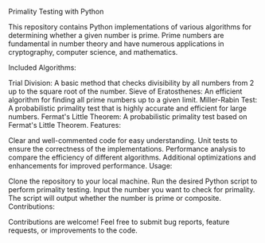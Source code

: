 Primality Testing with Python

This repository contains Python implementations of various algorithms for determining whether a given number is prime. Prime numbers are fundamental in number theory and have numerous applications in cryptography, computer science, and mathematics.

Included Algorithms:

Trial Division: A basic method that checks divisibility by all numbers from 2 up to the square root of the number.
Sieve of Eratosthenes: An efficient algorithm for finding all prime numbers up to a given limit.
Miller-Rabin Test: A probabilistic primality test that is highly accurate and efficient for large numbers.
Fermat's Little Theorem: A probabilistic primality test based on Fermat's Little Theorem.
Features:

Clear and well-commented code for easy understanding.
Unit tests to ensure the correctness of the implementations.
Performance analysis to compare the efficiency of different algorithms.
Additional optimizations and enhancements for improved performance.
Usage:

Clone the repository to your local machine.
Run the desired Python script to perform primality testing.
Input the number you want to check for primality.
The script will output whether the number is prime or composite.
Contributions:

Contributions are welcome! Feel free to submit bug reports, feature requests, or improvements to the code.
